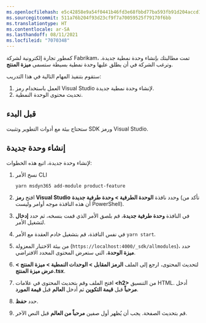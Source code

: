 ```yaml
---
ms.openlocfilehash: e5c42858e9a54f0441b46fd3e68fbbd77ba593fb91d204accd1319620dc22ef6
ms.sourcegitcommit: 511a76b204f93d23cf9f7a70059525f79170f6bb
ms.translationtype: HT
ms.contentlocale: ar-SA
ms.lasthandoff: 08/11/2021
ms.locfileid: "7070348"
---
```

كمطور تجارة إلكترونية لشركة Fabrikam، تمت مطالبتك بإنشاء وحدة نمطية جديدة. وترغب الشركة في أن يطلق عليها وحدة نمطية بسيطة ستسمى **ميزة المنتج**.

ستقوم بتنفيذ المهام التالية في هذا التدريب:

1. العمل باستخدام رمز Visual Studio لإنشاء وحدة نمطية جديدة.
2. تحديث محتوى الوحدة النمطية.

## <a name="before-you-begin"></a>قبل البدء

ستحتاج بيئة مع أدوات التطوير وتثبيت SDK ورمز Visual Studio. 

## <a name="create-a-new-module"></a>إنشاء وحدة جديدة 

لإنشاء وحدة جديدة، اتبع هذه الخطوات:

1. نسخ الأمر CLI 

    ```Console 
    yarn msdyn365 add-module product-feature 
    ```

2. افتح **رمز Visual Studio** وحدد نافذة **الوحدة الطرفية > وحدة طرفية جديدة** (تأكد من أن هذه النافذة موجه أوامر وليست PowerShell).
3. في النافذة **وحدة طرفية جديدة**، قم بلصق الأمر الذي قمت بنسخه، ثم حدد **إدخال** لتشغيل الأمر. 
4. في نفس النافذة، قم بتشغيل خادم العقدة مع الأمر `yarn start`.
5. من بيئة الاختبار المعزولة (`https://localhost:4000/_sdk/allmodules`)، حدد **ميزة الوحدة**، التي ستعرض المحتوى المحدد الافتراضي.
6. لتحديث المحتوى، ارجع إلى الملف **الرمز المقابل > الوحدات النمطية > ميزة المنتج > عرض ميزة المنتج.tsx**.
7. افتح الملف وقم بتحديث المحتوى في علامات **<h2\>** من التنسيق HTML. أدخل **مرحباً** قبل **قيمة التكوين** ثم أدخل **العالم** قبل **قيمة المورد**.  
8. حدد **حفظ**. 
9. قم بتحديث الصفحة. يجب أن يُظهر أول صفين **مرحباً من العالم** قبل النص الآخر. 


